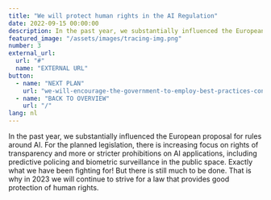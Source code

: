 ```yaml
---
title: "We will protect human rights in the AI Regulation"
date: 2022-09-15 00:00:00
description: In the past year, we substantially influenced the European proposal for rules around AI
featured_image: "/assets/images/tracing-img.png"
number: 3
external_url:
  url: "#"
  name: "EXTERNAL URL"
button:
  - name: "NEXT PLAN"
    url: "we-will-encourage-the-government-to-employ-best-practices-concerning-compliance-with-privacy-legislation"
  - name: "BACK TO OVERVIEW"
    url: "/"
lang: nl
---
```


In the past year, we substantially influenced the European proposal for rules around AI. For the planned legislation, there is increasing focus on rights of transparency and more or stricter prohibitions on AI applications, including predictive policing and biometric surveillance in the public space. Exactly what we have been fighting for! But there is still much to be done. That is why in 2023 we will continue to strive for a law that provides good protection of human rights.